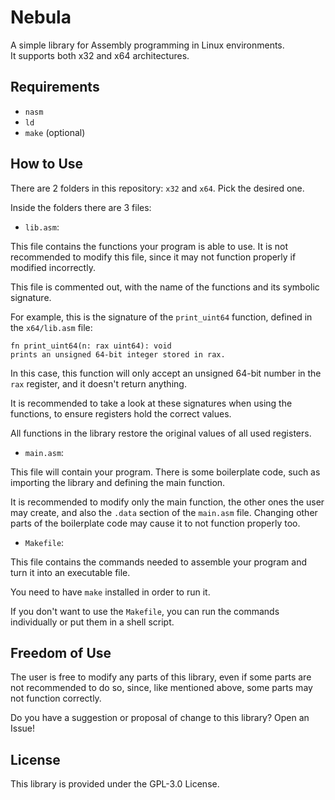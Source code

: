 # Nebula

A simple library for Assembly programming in Linux environments. <br />
It supports both x32 and x64 architectures.

## Requirements

- `nasm`
- `ld`
- `make` (optional)

## How to Use

There are 2 folders in this repository: `x32` and `x64`. Pick the desired one.

Inside the folders there are 3 files:

- `lib.asm`:

This file contains the functions your program is able to use. It is not recommended to modify this file, since it may not function properly if modified incorrectly.

This file is commented out, with the name of the functions and its symbolic signature.

For example, this is the signature of the `print_uint64` function, defined in the `x64/lib.asm` file:

```
fn print_uint64(n: rax uint64): void
prints an unsigned 64-bit integer stored in rax.
```

In this case, this function will only accept an unsigned 64-bit number in the `rax` register, and it doesn't return anything.

It is recommended to take a look at these signatures when using the functions, to ensure registers hold the correct values.

All functions in the library restore the original values of all used registers.

- `main.asm`:

This file will contain your program. There is some boilerplate code, such as importing the library and defining the main function.

It is recommended to modify only the main function, the other ones the user may create, and also the `.data` section of the `main.asm` file. Changing other parts of the boilerplate code may cause it to not function properly too.

- `Makefile`:

This file contains the commands needed to assemble your program and turn it into an executable file.

You need to have `make` installed in order to run it.

If you don't want to use the `Makefile`, you can run the commands individually or put them in a shell script.

## Freedom of Use

The user is free to modify any parts of this library, even if some parts are not recommended to do so, since, like mentioned above, some parts may not function correctly.

Do you have a suggestion or proposal of change to this library? Open an Issue!

## License

This library is provided under the GPL-3.0 License.
